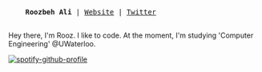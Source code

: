 <p>
  <pre>
    <strong>Roozbeh Ali</strong> | <a href="https://roozbehali.com/">Website</a> | <a href="https://twitter.com/_roozbehali">Twitter</a>
  </pre>
</p>

<div>
  Hey there, I'm Rooz. I like to code. At the moment, I'm studying 'Computer Engineering' @UWaterloo.
</div>

[![spotify-github-profile](https://spotify-github-profile.vercel.app/api/view?uid=vtuzyimbs6xxl75x73yo2tom2&cover_image=true&theme=natemoo-re&show_offline=false&background_color=000000&interchange=false&bar_color=e08300&bar_color_cover=false)](https://open.spotify.com/user/vtuzyimbs6xxl75x73yo2tom2)
